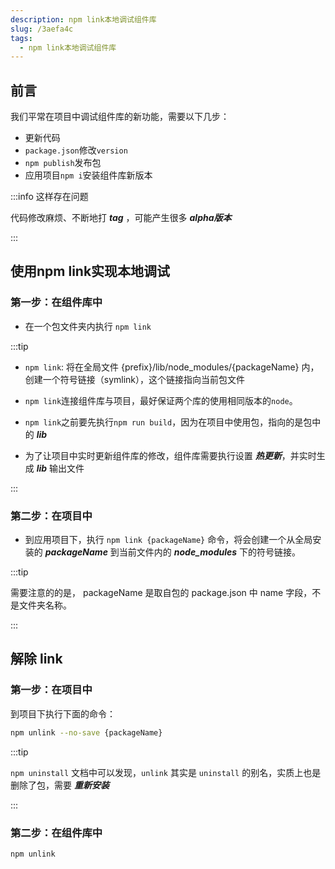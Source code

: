 ```yaml
---
description: npm link本地调试组件库
slug: /3aefa4c
tags: 
  - npm link本地调试组件库
---
```


## 前言
我们平常在项目中调试组件库的新功能，需要以下几步：
- 更新代码
- `package.json`修改`version`
- `npm publish`发布包
- 应用项目`npm i`安装组件库新版本


:::info 这样存在问题

代码修改麻烦、不断地打 ***tag*** ，可能产生很多 ***alpha版本***

:::

## 使用npm link实现本地调试

### 第一步：在组件库中
- 在一个包文件夹内执行 `npm link`
  
:::tip

- `npm link`: 将在全局文件 {prefix}/lib/node_modules/{packageName} 内，创建一个符号链接（symlink），这个链接指向当前包文件
  
- `npm link`连接组件库与项目，最好保证两个库的使用相同版本的`node`。
  
- `npm link`之前要先执行`npm run build`，因为在项目中使用包，指向的是包中的 ***lib*** 

- 为了让项目中实时更新组件库的修改，组件库需要执行设置 ***热更新***，并实时生成  ***lib*** 输出文件

:::

### 第二步：在项目中
- 到应用项目下，执行 `npm link {packageName}` 命令，将会创建一个从全局安装的 ***packageName*** 到当前文件内的 ***node_modules*** 下的符号链接。

:::tip

需要注意的的是， packageName 是取自包的 package.json 中 name 字段，不是文件夹名称。

:::

## 解除 link

### 第一步：在项目中
到项目下执行下面的命令：
```bash
npm unlink --no-save {packageName}
```

:::tip 

`npm uninstall` 文档中可以发现，`unlink` 其实是 `uninstall` 的别名，实质上也是删除了包，需要 ***重新安装***

:::

### 第二步：在组件库中
```bash
npm unlink
```